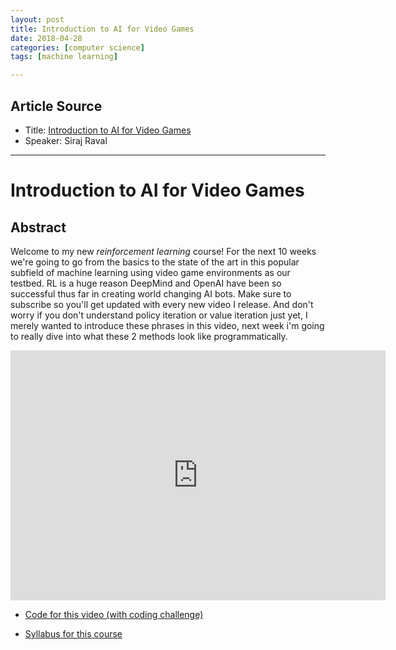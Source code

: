 ```yaml
---
layout: post
title: Introduction to AI for Video Games
date: 2018-04-28
categories: [computer science]
tags: [machine learning]

---
```


## Article Source
* Title: [Introduction to AI for Video Games](https://www.youtube.com/watch?v=i_McNBDP9Qs&list=PL2-dafEMk2A5FZ-MnPMpp3PBtZcINKwLA)
* Speaker: Siraj Raval

---


# Introduction to AI for Video Games

## Abstract

Welcome to my new *reinforcement learning* course! For the next 10 weeks we're going to go from the basics to the state of the art in this popular subfield of machine learning using video game environments as our testbed. RL is a huge reason DeepMind and OpenAI have been so successful thus far in creating world changing AI bots. Make sure to subscribe so you'll get updated with every new video I release. And don't worry if you don't understand policy iteration or value iteration just yet, I merely wanted to introduce these phrases in this video, next week i'm going to really dive into what these 2 methods look like programmatically. 

<iframe width="600" height="400" src="https://www.youtube.com/embed/i_McNBDP9Qs" frameborder="0" allow="autoplay; encrypted-media" allowfullscreen></iframe>

* [Code for this video (with coding challenge)](https://www.youtube.com/redirect?redir_token=fIoQUqby7CPqb8RNPYeuDprj95N8MTUyNTAzMTM3N0AxNTI0OTQ0OTc3&v=i_McNBDP9Qs&q=https%3A%2F%2Fgithub.com%2FllSourcell%2FAI_for_video_games_demo&event=video_description)

* [Syllabus for this course](https://www.youtube.com/redirect?redir_token=fIoQUqby7CPqb8RNPYeuDprj95N8MTUyNTAzMTM3N0AxNTI0OTQ0OTc3&v=i_McNBDP9Qs&q=https%3A%2F%2Fgithub.com%2FllSourcell%2FAI_for_Video_Games_Syllabus&event=video_description)
